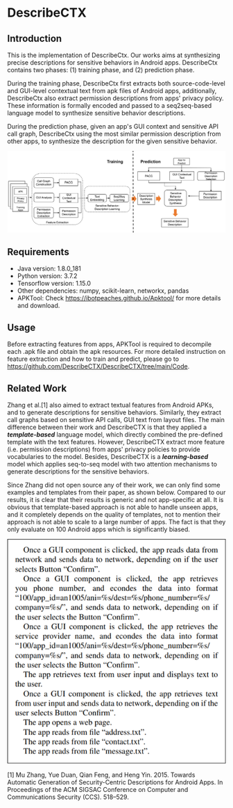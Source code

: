 # DescribeCTX

## Introduction
This is the implementation of DescribeCtx. Our works aims at synthesizing precise descriptions for sensitive behaviors in Android apps. DescribeCtx contains two phases: (1) training phase, and (2) prediction phase.

During the training phase, DescribeCtx first extracts both source-code-level and GUI-level contextual text from apk files of Android apps, additionally, DescribeCtx also extract permission descriptions from apps' privacy policy. These information is formally encoded and passed to a seq2seq-based language model to synthesize sensitive behavior descriptions.

During the prediction phase, given an app's GUI context and sensitive API call graph, DescribeCtx using the most similar permission description from other apps, to synthesize the description for the given sensitive behavior.

![image](https://github.com/DescribeCTX/DescribeCTX/blob/main/overview.jpg)

## Requirements
* Java version: 1.8.0_181
* Python version: 3.7.2
* Tensorflow version: 1.15.0
* Other dependencies: numpy, scikit-learn, networkx, pandas
* APKTool: Check https://ibotpeaches.github.io/Apktool/ for more details and download.

## Usage
Before extracting features from apps, APKTool is required to decompile each .apk file and obtain the apk resources. For more detailed instruction on feature extraction and how to train and predict, please go to https://github.com/DescribeCTX/DescribeCTX/tree/main/Code.

## Related Work
Zhang et al.[1] also aimed to extract textual features from Android APKs, and to generate descriptions for sensitive behaviors. Similarly, they extract call graphs based on sensitive API calls, GUI text from layout files. The main difference between their work and DescribeCTX is that they applied a ***template-based*** language model, which directly combined the pre-defined template with the text features. However, DescribeCTX extract more feature (i.e. permission descriptions) from apps' privacy policies to provide vocabularies to the model. Besides, DescribeCTX is a ***learning-based*** model which applies seq-to-seq model with two attention mechanisms to generate descriptions for the sensitive behaviors. 

Since Zhang did not open source any of their work, we can only find some examples and templates from their paper, as shown below. Compared to our results, it is clear that their results is generic and not app-specific at all. It is obvious that template-based approach is not able to handle unseen apps, and it completely depends on the quality of templates, not to mention their approach is not able to scale to a large number of apps. The fact is that they only evaluate on 100 Android apps which is significantly biased.

![image](https://github.com/DescribeCTX/DescribeCTX/blob/main/DescribeMe_Descriptions.png)

[1] Mu Zhang, Yue Duan, Qian Feng, and Heng Yin. 2015. Towards Automatic Generation of Security-Centric Descriptions for Android Apps. In Proceedings of the ACM SIGSAC Conference on Computer and Communications Security (CCS). 518–529.
